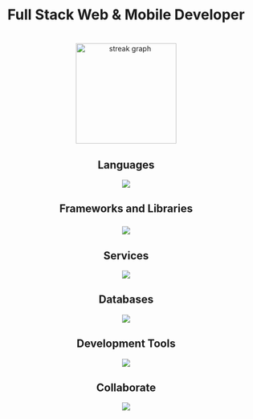 <!--
**TopGuru777/TopGuru777** is a ✨ _special_ ✨ repository because its `README.md` (this file) appears on your GitHub profile.

Here are some ideas to get you started:

- 🔭 I’m currently working on ...
- 🌱 I’m currently learning ...
- 👯 I’m looking to collaborate on ...
- 🤔 I’m looking for help with ...
- 💬 Ask me about ...
- 📫 How to reach me: ...
- 😄 Pronouns: ...
- ⚡ Fun fact: ...
-->

###

<h1 align="center">Full Stack Web & Mobile Developer</h1>

###

<br clear="both">

<div align="center">
  <img src="https://streak-stats.demolab.com?user=topguru777&locale=en&mode=daily&theme=dracula&hide_border=false&border_radius=5&count_private=true&order=3" height="200" alt="streak graph"  />
</div>

###

<h2 align="center">Languages</h2>

<div align="center">
  <img src="https://skillicons.dev/icons?i=cs,cpp,java,css,sass,html,js,ts,php,py,swift,kotlin,dart,qt,perl&perline=7" />
</div>

###

###

<h2 align="center">Frameworks and Libraries</h2>

###

<div align="center">
  <img src="https://skillicons.dev/icons?i=angular,express,dotnet,laravel,symfony,react,redux,styledcomponents,nextjs,svelte,webpack,d3,solidjs,vue,nuxtjs,nestjs,nodejs,jest,bootstrap,tailwind,windicss,django,babel,jquery,threejs,svg,pytorch,tensorflow,wordpress&perline=7"/>
</div>

###

<h2 align="center">Services</h2>

<div align="center">
  <img src="https://skillicons.dev/icons?i=aws,azure,firebase,nginx,docker,fastapi,heroku&perline=7" />
</div>

###

<h2 align="center">Databases</h2>

<div align="center">
  <img src="https://skillicons.dev/icons?i=mysql,mongodb,postgres,redis,sqlite,rabbitmq,supabase,scala&perline=7" />
</div>

###

<h2 align="center">Development Tools</h2>

<div align="center">
  <img src="https://skillicons.dev/icons?i=atom,idea,postman,vim,visualstudio,vscode,unity&perline=7" />
</div>

###

<h2 align="center">Collaborate</h2>

<div align="center">
  <img src="https://skillicons.dev/icons?i=git,github,gitlab,githubactions,stackoverflow&perline=7" />
</div>

###
